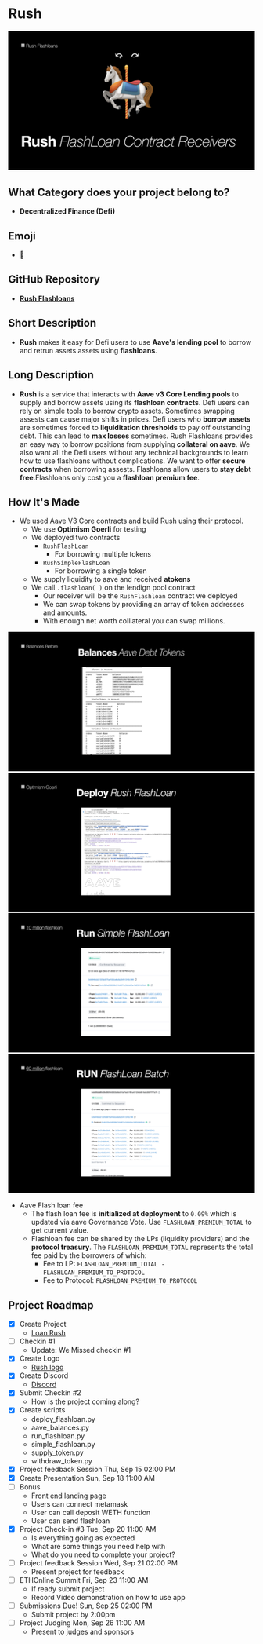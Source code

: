 
# Rush
![Rush](./images/rush_contracts/rush_contracts.002.jpeg)

## What Category does your project belong to?
- **Decentralized Finance (Defi)**

## Emoji
- **🎠**

## GitHub Repository
- [**Rush Flashloans**](https://github.com/mmsaki/flash-loan-rush)

## Short Description
- **Rush** makes it easy for Defi users to use **Aave's lending pool** to borrow and retrun assets assets using **flashloans**.

## Long Description

- **Rush** is a service that interacts with **Aave v3 Core Lending pools** to supply and borrow assets using its **flashloan contracts**. Defi users can rely on simple tools to borrow crypto assets. Sometimes swapping assests can cause major shifts in prices. Defi users who **borrow assets** are sometimes forced to **liquiditation thresholds** to pay off outstanding debt. This can lead to **max losses** sometimes. Rush Flashloans provides an easy way to borrow positions from supplying **collateral on aave**. We also want all the Defi users without any technical backgrounds to learn how to use flashloans without complications. We want to offer **secure contracts** when borrowing assests. Flashloans allow users to **stay debt free**.Flashloans only cost you a **flashloan premium fee**.

## How It's Made

- We used Aave V3 Core contracts and build Rush using their protocol. 
    - We use **Optimism Goerli** for testing
    - We deployed two contracts
        - `RushFlashLoan`
            - For borrowing multiple tokens
        - `RushSimpleFlashLoan`
            - For borrowing a single token
    - We supply liquidity to aave and received **atokens**
    - We call `.flashloan( )` on the lendign pool contract
        - Our receiver will be the `RushFlashloan` contract we deployed
        - We can swap tokens by providing an array of token addresses and amounts.
        - With enough net worth colllateral you can swap millions.

![Token Balances](./images/rush_contracts/rush_contracts.003.jpeg)
![Token Balances](./images/rush_contracts/rush_contracts.004.jpeg)
![10 Million](./images/rush_contracts/rush_contracts.005.jpeg)
![60 million +](./images/rush_contracts/rush_contracts.006.jpeg)

- Aave Flash loan fee
    - The flash loan fee is **initialized at deployment** to `0.09%` which is updated via aave Governance Vote. Use `FLASHLOAN_PREMIUM_TOTAL` to get current value.
    - Flashloan fee can be shared by the LPs (liquidity providers) and the **protocol treasury**. The `FLASHLOAN_PREMIUM_TOTAL` represents the total fee paid by the borrowers of which:
        - Fee to LP: `FLASHLOAN_PREMIUM_TOTAL - FLASHLOAN_PREMIUM_TO_PROTOCOL`
        - Fee to Protocol: `FLASHLOAN_PREMIUM_TO_PROTOCOL`

<!-- - Setting Up
    - Ensure we have enough funds when flashloaning
    - Calculate the profitability of liquidating loans vs gas costs
    - Ensure we have access toe the latest protocol user data
    - Fail safe security 
- Aave contracts and registry on Optimism 
    - [V3 Testnet Aave Address on Optimism Görli](https://docs.aave.com/developers/deployed-contracts/v3-testnet-addresses) -->


## Project Roadmap

- [x] Create Project 
    - [Loan Rush](https://ethglobal.com/showcase/rush-8s2mf)
- [ ] Checkin #1
    - Update: We Missed checkin #1
- [x] Create Logo
    - [Rush logo](./images/carousel.png)
- [x] Create Discord
    - [Discord](https://discord.gg/57TA3bHx62)
- [x] Submit Checkin #2 
    - How is the project coming along?
- [x] Create scripts
    - deploy_flashloan.py
    - aave_balances.py
    - run_flashloan.py
    - simple_flashloan.py
    - supply_token.py
    - withdraw_token.py
- [x] Project feedback Session Thu, Sep 15 02:00 PM
- [x] Create Presentation Sun, Sep 18 11:00 AM
- [ ] Bonus
    - Front end landing page
    - Users can connect metamask
    - User can call deposit WETH function
    - User can send flashloan
- [x] Project Check-in #3 Tue, Sep 20 11:00 AM
    - Is everything going as expected
    - What are some things you need help with
    - What do you need to complete your project?
- [ ] Project feedback Session Wed, Sep 21 02:00 PM
    - Present project for feedback
- [ ] ETHOnline Summit Fri, Sep 23 11:00 AM
    - If ready submit project
    - Record Video demonstration on how to use app
- [ ] Submissions Due! Sun, Sep 25 02:00 PM
    - Submit project by 2:00pm
- [ ] Project Judging Mon, Sep 26 11:00 AM
    - Present to judges and sponsors
 